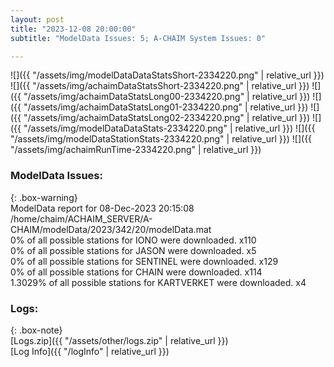 ```yaml
---
layout: post
title: "2023-12-08 20:00:00"
subtitle: "ModelData Issues: 5; A-CHAIM System Issues: 0"

---
```


![]({{ "/assets/img/modelDataDataStatsShort-2334220.png" | relative_url }})
![]({{ "/assets/img/achaimDataStatsShort-2334220.png" | relative_url }})
![]({{ "/assets/img/achaimDataStatsLong00-2334220.png" | relative_url }})
![]({{ "/assets/img/achaimDataStatsLong01-2334220.png" | relative_url }})
![]({{ "/assets/img/achaimDataStatsLong02-2334220.png" | relative_url }})
![]({{ "/assets/img/modelDataDataStats-2334220.png" | relative_url }})
![]({{ "/assets/img/modelDataStationStats-2334220.png" | relative_url }})
![]({{ "/assets/img/achaimRunTime-2334220.png" | relative_url }})


### ModelData Issues:  
  
{: .box-warning}  
 ModelData report for 08-Dec-2023 20:15:08   
 /home/chaim/ACHAIM_SERVER/A-CHAIM/modelData/2023/342/20/modelData.mat   
 0% of all possible stations for IONO were downloaded. x110   
 0% of all possible stations for JASON were downloaded. x5   
 0% of all possible stations for SENTINEL were downloaded. x129   
 0% of all possible stations for CHAIN were downloaded. x114   
 1.3029% of all possible stations for KARTVERKET were downloaded. x4   
  


### Logs:  
  
{: .box-note}  
[Logs.zip]({{ "/assets/other/logs.zip" | relative_url }})  
[Log Info]({{ "/logInfo" | relative_url }})  
